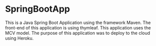 # SpringBootApp

This is a Java Spring Boot Application using the framework Maven. The front-end of this application is using thymleaf. This application uses the MCV model. The purpose of this application was to deploy to the cloud using Heroku.
